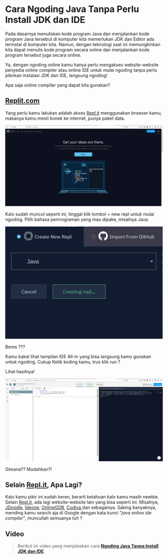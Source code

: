 # Cara Ngoding Java Tanpa Perlu Install JDK dan IDE

Pada dasarnya menuliskan kode program Java dan menjalankan kode program Java tersebut di komputer kita memerlukan JDK dan Editor ada terinstal di komputer kita. Namun, dengan teknologi saat ini memungkinkan kita dapat menulis kode program secara online dan menjalankan kode program tersebut juga secara online.

Ya, dengan ngoding online kamu hanya perlu mengakses website-website penyedia online compiler atau online IDE untuk mulai ngoding tanpa perlu pikirkan instalasi JDK dan IDE, langsung ngoding!

Apa saja online compiler yang dapat kita gunakan?

## [Replit.com](http://Replit.com)

Yang perlu kamu lakukan adalah akses [Repl.it](https://repl.it/) menggunakan browser kamu, makanya kamu mesti konek ke internet, punya paket data.

 ![Replit](./aset/image-2.png)

Kalo sudah muncul seperti ini, tinggal klik tombol + new repl untuk mulai ngoding. Pilih bahasa pemrograman yang mau dipake, misalnya Java.

 ![Buat Repl baru](./aset/image-3.png)
 

Beres ???

Kamu bakal lihat tampilan IDE All-in yang bisa langsung kamu gunakan untuk ngoding. Cukup Ketik koding kamu, trus klik run ?

Lihat hasilnya!

 ![IDE Online dari Replit](./aset/image-4.png)

Gimana?? Mudahkan?!

## Selain [Repl.it](http://Repl.it), Apa Lagi?

Kalo kamu pikir ini sudah keren, berarti ketahuan kalo kamu masih newbie. Selain [Repl.it](http://Repl.it), ada lagi website-website lain yang bisa seperti ini. Misalnya, [JDoodle](https://www.jdoodle.com/), [Ideone](https://ideone.com/), [OnlineGDB](https://www.onlinegdb.com/), [Codiva ](https://www.codiva.io/)dan sebagainya. Saking banyaknya, mending kamu search aja di Google dengan kata kunci "*java online ide compiler*", muncullah semuanya tuh ?

## Video

> Berikut ini video yang menjelaskan cara **[Ngoding Java Tanpa Install JDK dan IDE](https://youtu.be/NFmjKMr7xZk?list=PLGNYc7YMbtQ-DtauvmepBgv9zFQtoXSzB&sub_confirmation=1)**.


